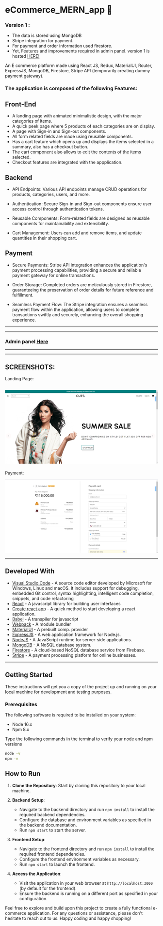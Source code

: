  # eCommerce_MERN_app :shopping_cart:

### Version 1 :
* The data is stored using MongoDB
* Stripe integration for payment.
* For payment and order information used firestore.
* Yet, Features and improvements required in admin panel.
version 1 is hosted [HERE!](https://ecommerce-mern-app-henna.vercel.app/)

An E commerce platform made using React JS, Redux, MaterialUI, Router, ExpressJS, MongoDB, Firestore, Stripe API (temporarily creating dummy payment gateway).

###  The application is composed of the following Features:

## Front-End
* A landing page with animated minimalistic design, with the major categories of items.
* A quick peek page where 5 products of each categories are on display.
* A page with Sign-in and Sign-out components.
* All form related fields are made using reusable components.
* Has a cart feature which opens up and displays the items selected in a summary, also has a checkout button.
* The cart component also allows to edit the contents of the items selected.
* Checkout features are integrated with the appplication. 

## Backend
* API Endpoints: Various API endpoints manage CRUD operations for products, categories, users, and more.

* Authentication: Secure Sign-in and Sign-out components ensure user access control through authentication tokens.

* Reusable Components: Form-related fields are designed as reusable components for maintainability and extensibility.

* Cart Management: Users can add and remove items, and update quantities in their shopping cart.


## Payment

* Secure Payments: Stripe API integration enhances the application's payment processing capabilities, providing a secure and reliable payment gateway for online transactions.

* Order Storage: Completed orders are meticulously stored in Firestore, guaranteeing the preservation of order details for future reference and fulfillment.

* Seamless Payment Flow: The Stripe integration ensures a seamless payment flow within the application, allowing users to complete transactions swiftly and securely, enhancing the overall shopping experience.
---
---
### Admin panel  [Here](/admin/README.md)
---
---
**SCREENSHOTS:**
---

Landing Page:

![](/client/src/assets/home.png)
---

Payment: 

![](/client/src/assets/stripe.png)


---

## Developed With

* [Visual Studio Code](https://code.visualstudio.com/) - A source code editor developed by Microsoft for Windows, Linux and macOS. It includes support for debugging, embedded Git control, syntax highlighting, intelligent code completion, snippets, and code refactoring
* [React](https://reactjs.org/) - A javascript library for building user interfaces
* [Create react app](https://create-react-app.dev/) - A quick method to start developing a react application.
* [Babel](https://babeljs.io/) - A transpiler for javascript
* [Webpack](https://webpack.js.org/) - A module bundler
* [MaterialUI](https://mui.com/material-ui/) - A prebuilt comp. provider
* [ExpressJS](https://expressjs.com/) - A web application framework for Node.js.
* [NodeJS](https://nodejs.org/en) - A JavaScript runtime for server-side applications.
* [MongoDB](https://www.mongodb.com/atlas/database) - A NoSQL database system.
* [Firestore](https://firebase.google.com/) - A cloud-based NoSQL database service from Firebase.
* [Stripe](https://stripe.com/) - A payment processing platform for online businesses.

---


## Getting Started

These instructions will get you a copy of the project up and running on your local machine for development and testing purposes.

### Prerequisites

The following software is required to be installed on your system:

* Node 16.x
* Npm 8.x

Type the following commands in the terminal to verify your node and npm versions

```bash
node -v
npm -v
```

## How to Run

1. **Clone the Repository**: Start by cloning this repository to your local machine.

2. **Backend Setup**:
   - Navigate to the backend directory and run `npm install` to install the required backend dependencies.
   - Configure the database and environment variables as specified in the backend documentation.
   - Run `npm start` to start the server.

3. **Frontend Setup**:
   - Navigate to the frontend directory and run `npm install` to install the required frontend dependencies.
   - Configure the frontend environment variables as necessary.
   - Run `npm start` to launch the frontend.

4. **Access the Application**:
   - Visit the application in your web browser at `http://localhost:3000` (by default for the frontend).
   - Ensure the backend is running on a different port as specified in your configuration.

Feel free to explore and build upon this project to create a fully functional e-commerce application. For any questions or assistance, please don't hesitate to reach out to us. Happy coding and happy shopping!


